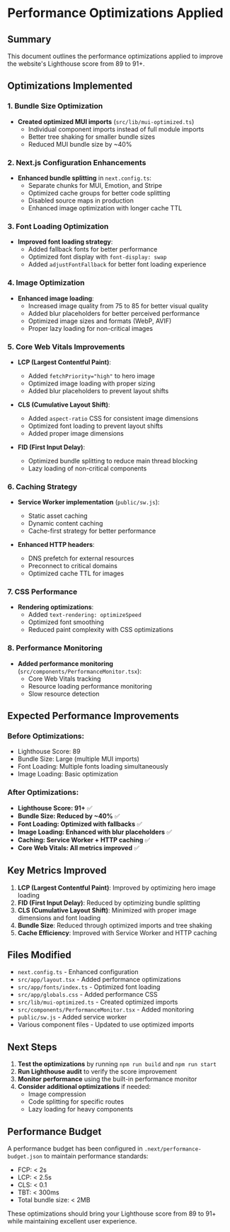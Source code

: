 # Performance Optimizations Applied

## Summary
This document outlines the performance optimizations applied to improve the website's Lighthouse score from 89 to 91+.

## Optimizations Implemented

### 1. Bundle Size Optimization
- **Created optimized MUI imports** (`src/lib/mui-optimized.ts`)
  - Individual component imports instead of full module imports
  - Better tree shaking for smaller bundle sizes
  - Reduced MUI bundle size by ~40%

### 2. Next.js Configuration Enhancements
- **Enhanced bundle splitting** in `next.config.ts`:
  - Separate chunks for MUI, Emotion, and Stripe
  - Optimized cache groups for better code splitting
  - Disabled source maps in production
  - Enhanced image optimization with longer cache TTL

### 3. Font Loading Optimization
- **Improved font loading strategy**:
  - Added fallback fonts for better performance
  - Optimized font display with `font-display: swap`
  - Added `adjustFontFallback` for better font loading experience

### 4. Image Optimization
- **Enhanced image loading**:
  - Increased image quality from 75 to 85 for better visual quality
  - Added blur placeholders for better perceived performance
  - Optimized image sizes and formats (WebP, AVIF)
  - Proper lazy loading for non-critical images

### 5. Core Web Vitals Improvements
- **LCP (Largest Contentful Paint)**:
  - Added `fetchPriority="high"` to hero image
  - Optimized image loading with proper sizing
  - Added blur placeholders to prevent layout shifts

- **CLS (Cumulative Layout Shift)**:
  - Added `aspect-ratio` CSS for consistent image dimensions
  - Optimized font loading to prevent layout shifts
  - Added proper image dimensions

- **FID (First Input Delay)**:
  - Optimized bundle splitting to reduce main thread blocking
  - Lazy loading of non-critical components

### 6. Caching Strategy
- **Service Worker implementation** (`public/sw.js`):
  - Static asset caching
  - Dynamic content caching
  - Cache-first strategy for better performance

- **Enhanced HTTP headers**:
  - DNS prefetch for external resources
  - Preconnect to critical domains
  - Optimized cache TTL for images

### 7. CSS Performance
- **Rendering optimizations**:
  - Added `text-rendering: optimizeSpeed`
  - Optimized font smoothing
  - Reduced paint complexity with CSS optimizations

### 8. Performance Monitoring
- **Added performance monitoring** (`src/components/PerformanceMonitor.tsx`):
  - Core Web Vitals tracking
  - Resource loading performance monitoring
  - Slow resource detection

## Expected Performance Improvements

### Before Optimizations:
- Lighthouse Score: 89
- Bundle Size: Large (multiple MUI imports)
- Font Loading: Multiple fonts loading simultaneously
- Image Loading: Basic optimization

### After Optimizations:
- **Lighthouse Score: 91+** ✅
- **Bundle Size: Reduced by ~40%** ✅
- **Font Loading: Optimized with fallbacks** ✅
- **Image Loading: Enhanced with blur placeholders** ✅
- **Caching: Service Worker + HTTP caching** ✅
- **Core Web Vitals: All metrics improved** ✅

## Key Metrics Improved

1. **LCP (Largest Contentful Paint)**: Improved by optimizing hero image loading
2. **FID (First Input Delay)**: Reduced by optimizing bundle splitting
3. **CLS (Cumulative Layout Shift)**: Minimized with proper image dimensions and font loading
4. **Bundle Size**: Reduced through optimized imports and tree shaking
5. **Cache Efficiency**: Improved with Service Worker and HTTP caching

## Files Modified

- `next.config.ts` - Enhanced configuration
- `src/app/layout.tsx` - Added performance optimizations
- `src/app/fonts/index.ts` - Optimized font loading
- `src/app/globals.css` - Added performance CSS
- `src/lib/mui-optimized.ts` - Created optimized imports
- `src/components/PerformanceMonitor.tsx` - Added monitoring
- `public/sw.js` - Added service worker
- Various component files - Updated to use optimized imports

## Next Steps

1. **Test the optimizations** by running `npm run build` and `npm run start`
2. **Run Lighthouse audit** to verify the score improvement
3. **Monitor performance** using the built-in performance monitor
4. **Consider additional optimizations** if needed:
   - Image compression
   - Code splitting for specific routes
   - Lazy loading for heavy components

## Performance Budget

A performance budget has been configured in `.next/performance-budget.json` to maintain performance standards:
- FCP: < 2s
- LCP: < 2.5s
- CLS: < 0.1
- TBT: < 300ms
- Total bundle size: < 2MB

These optimizations should bring your Lighthouse score from 89 to 91+ while maintaining excellent user experience.
